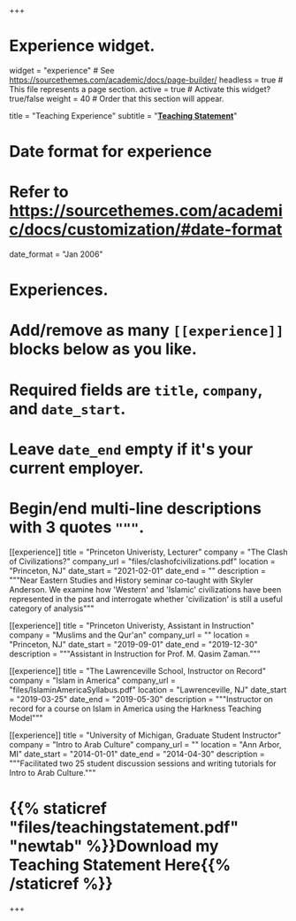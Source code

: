 +++
# Experience widget.
widget = "experience"  # See https://sourcethemes.com/academic/docs/page-builder/
headless = true  # This file represents a page section.
active = true  # Activate this widget? true/false
weight = 40  # Order that this section will appear.

title = "Teaching Experience"
subtitle = "[**Teaching Statement**](files/teachingstatement.pdf)"

# Date format for experience
#   Refer to https://sourcethemes.com/academic/docs/customization/#date-format
date_format = "Jan 2006"

# Experiences.
#   Add/remove as many `[[experience]]` blocks below as you like.
#   Required fields are `title`, `company`, and `date_start`.
#   Leave `date_end` empty if it's your current employer.
#   Begin/end multi-line descriptions with 3 quotes `"""`.
[[experience]]
  title = "Princeton Univeristy, Lecturer"
  company = "The Clash of Civilizations?"
  company_url = "files/clashofcivilizations.pdf"
  location = "Princeton, NJ"
  date_start = "2021-02-01"
  date_end = ""
  description = """Near Eastern Studies and History seminar co-taught with Skyler Anderson. We examine how 'Western' and 'Islamic' civilizations have been represented in the past and interrogate whether 'civilization' is still a useful category of analysis"""

[[experience]]
  title = "Princeton Univeristy, Assistant in Instruction"
  company = "Muslims and the Qur'an"
  company_url = ""
  location = "Princeton, NJ"
  date_start = "2019-09-01"
  date_end = "2019-12-30"
  description = """Assistant in Instruction for Prof. M. Qasim Zaman."""

[[experience]]
  title = "The Lawrenceville School, Instructor on Record"
  company = "Islam in America"
  company_url = "files/IslaminAmericaSyllabus.pdf"
  location = "Lawrenceville, NJ"
  date_start = "2019-03-25"
  date_end = "2019-05-30"
  description = """Instructor on record for a course on Islam in America using the Harkness Teaching Model"""

[[experience]]
  title = "University of Michigan, Graduate Student Instructor"
  company = "Intro to Arab Culture"
  company_url = ""
  location = "Ann Arbor, MI"
  date_start = "2014-01-01"
  date_end = "2014-04-30"
  description = """Facilitated two 25 student discussion sessions and writing tutorials for Intro to Arab Culture."""

# {{% staticref "files/teachingstatement.pdf" "newtab" %}}Download my Teaching Statement Here{{% /staticref %}}
+++

